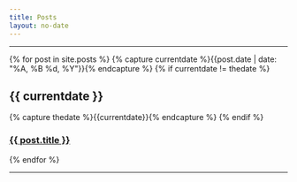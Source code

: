 ```yaml
---
title: Posts
layout: no-date
---
```


-----

{% for post in site.posts %}
  {% capture currentdate %}{{post.date | date: "%A, %B %d, %Y"}}{% endcapture %}
  {% if currentdate != thedate %}
    <h2>{{ currentdate }}</h2>
    {% capture thedate %}{{currentdate}}{% endcapture %} 
  {% endif %}
    <h3><a href="{{ post.url }}">{{ post.title }}</a></h3>
{% endfor %}

-----